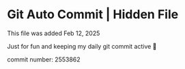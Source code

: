 # Git Auto Commit | Hidden File

This file was added Feb 12, 2025

Just for fun and keeping my daily git commit active 🤪

commit number: 2553862
